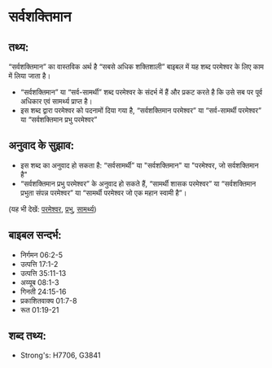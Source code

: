 # सर्वशक्तिमान #

## तथ्य: ##

“सर्वशक्तिमान” का वास्तविक अर्थ है “सबसे अधिक शक्तिशाली” बाइबल में यह शब्द परमेश्वर के लिए काम में लिया जाता है।

* “सर्वशक्तिमान” या “सर्व-सामर्थी” शब्द परमेश्वर के संदर्भ में हैं और प्रकट करते है कि उसे सब पर पूर्व अधिकार एवं सामर्थ्य प्राप्त है।
* इस शब्द द्वारा परमेश्वर को पदनामों दिया गया है, “सर्वशक्तिमान परमेश्वर” या “सर्व-सामर्थी परमेश्वर” या “सर्वशक्तिमान प्रभु परमेश्वर”

## अनुवाद के सुझाव: ##

* इस शब्द का अनुवाद हो सकता है: “सर्वसामर्थी” या "सर्वशक्तिमान" या "परमेश्वर, जो सर्वशक्तिमान है"
* “सर्वशक्तिमान प्रभु परमेश्वर” के अनुवाद हो सकते हैं, “सामर्थी शासक परमेश्वर” या “सर्वशक्तिमान प्रभुता संपन्न परमेश्वर” या “सामर्थी परमेश्वर जो एक महान स्वामी है”।

(यह भी देखें: [परमेश्वर](../god.md), [प्रभु](../lord.md), [सामर्थ्य](../power.md))

## बाइबल सन्दर्भ: ##

* निर्गमन 06:2-5
* उत्पत्ति 17:1-2
* उत्पत्ति 35:11-13
* अय्यूब 08:1-3
* गिनती 24:15-16
* प्रकाशितवाक्य 01:7-8
* रूत 01:19-21

## शब्द तथ्य: ##

* Strong's: H7706, G3841
